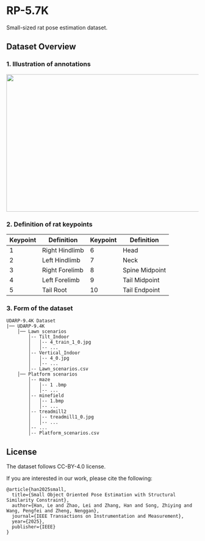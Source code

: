 # RP-5.7K
Small-sized rat pose estimation dataset.

## Dataset Overview
### 1. Illustration of annotations
<p align="center">
<img src="imgrp-5.7k.png" width="940" height='360'>
</p>

### 2. Definition of rat keypoints

| Keypoint | Definition             | Keypoint | Definition             |
|----------|------------------------|----------|------------------------|
| 1        | Right Hindlimb         | 6        | Head                   |
| 2        | Left Hindlimb          | 7        | Neck                   |
| 3        | Right Forelimb         | 8        | Spine Midpoint         |
| 4        | Left Forelimb          | 9        | Tail Midpoint          |
| 5        | Tail Root              | 10       | Tail Endpoint          | 

### 3. Form of the dataset
```text
UDARP-9.4K Dataset
|── UDARP-9.4K
    │── Lawn scenarios
        │-- Tilt_Indoor
        │   │-- 4_train_1_0.jpg
        │   │-- ...
        │-- Vertical_Indoor
        │   │-- 4_0.jpg
        │   │-- ...
        │-- Lawn_scenarios.csv
    │── Platform scenarios
        │-- maze
        │   │-- 1 .bmp
        │   │-- ...
        │-- minefield
        │   │-- 1.bmp
        │   │-- ...
        │-- treadmill2
        │   │-- treadmill1_0.jpg
        │   │-- ...
        │-- ...
        │-- Platform_scenarios.csv
```

## License
The dataset follows CC-BY-4.0 license.

If you are interested in our work, please cite the following:

```
@article{han2025small,
  title={Small Object Oriented Pose Estimation with Structural Similarity Constraint},
  author={Han, Le and Zhao, Lei and Zhang, Han and Song, Zhiying and Wang, Pengfei and Zheng, Nenggan},
  journal={IEEE Transactions on Instrumentation and Measurement},
  year={2025},
  publisher={IEEE}
}
```
